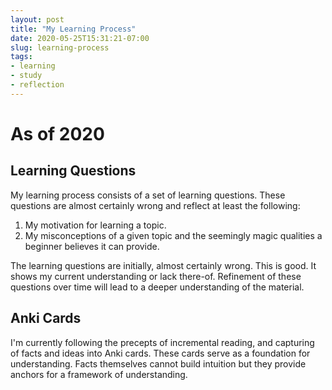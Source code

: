 ```yaml
---
layout: post
title: "My Learning Process"
date: 2020-05-25T15:31:21-07:00
slug: learning-process
tags:
- learning
- study
- reflection
---
```


# As of 2020

## Learning Questions

My learning process consists of a set of learning questions. These questions
are almost certainly wrong and reflect at least the following:

1. My motivation for learning a topic.
1. My misconceptions of a given topic and the seemingly magic qualities
   a beginner believes it can provide.

The learning questions are initially, almost certainly wrong. This is good. It
shows my current understanding or lack there-of. Refinement of these questions
over time will lead to a deeper understanding of the material.

## Anki Cards

I'm currently following the precepts of incremental reading, and capturing of
facts and ideas into Anki cards. These cards serve as a foundation for
understanding. Facts themselves cannot build intuition but they provide
anchors for a framework of understanding.



